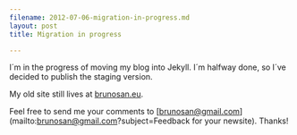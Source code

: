 ```yaml
---
filename: 2012-07-06-migration-in-progress.md
layout: post
title: Migration in progress

---
```

I´m in the progress of moving my blog into Jekyll. I´m halfway done, so I´ve decided to publish the staging version.

My old site still lives at [brunosan.eu](http://www.brunosan.eu).

Feel free to send me your comments to [brunosan@gmail.com](mailto:brunosan@gmail.com?subject=Feedback for your newsite). Thanks!
